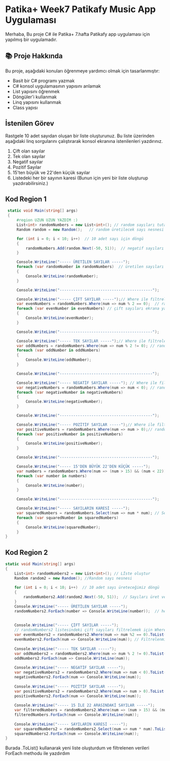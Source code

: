 # Patika+ Week7 Patikafy Music App Uygulaması
Merhaba,
Bu proje C# ile Patika+ 7.hafta Patikafy app uygulaması için yapılmış bir uygulamadır.

## 📚 Proje Hakkında
Bu proje, aşağıdaki konuları öğrenmeye yardımcı olmak için tasarlanmıştır:
- Basit bir C# programı yazmak
- C# konsol uygulamasının yapısını anlamak
- List yapısını öğrenmek
- Döngüler'i kullanmak
- Linq yapısını kullanmak
- Class yapısı


## İstenilen Görev
Rastgele 10 adet sayıdan oluşan bir liste oluşturunuz. Bu liste üzerinden aşağıdaki linq sorgularını çalıştırarak konsol ekranına istenilenleri yazdırınız.
1. Çift olan sayılar
2. Tek olan sayılar
3. Negatif sayılar
4. Pozitif Sayılar
5. 15'ten büyük ve 22'den küçük sayılar
6. Listedeki her bir sayının karesi (Bunun için yeni bir liste oluşturup yazdırabilirsiniz.)


## Kod Region 1
```csharp
 static void Main(string[] args)
 {
     #region UZUN UZUN YAZDIM :)
     List<int> randomNumbers = new List<int>(); // random sayıları tutacağımız liste
     Random random = new Random();   // random üretilecek sayı nesnesi

     for (int i = 0; i < 10; i++)  // 10 adet sayı için döngü
     {
         randomNumbers.Add(random.Next(-50, 51));  // negatif sayıları da kapsaması için -50 ile 50 arasında sayılar üret ve listeye ekle
     }

     Console.WriteLine("----- ÜRETİLEN SAYILAR -----");
     foreach (var randomNumber in randomNumbers)  // üretilen sayıları foreach ile ekrana yazdır
     {
         Console.WriteLine(randomNumber);
     }

     Console.WriteLine("-----------------------------------------");

     Console.WriteLine("----- ÇİFT SAYILAR -----");// Where ile filtreleme yapıyoruz
     var evenNumbers = randomNumbers.Where(num => num % 2 == 0);  // randomNumbers listesindeki her sayıyı kontrol ederek ÇİFT sayıları seç.
     foreach (var evenNumber in evenNumbers) // çift sayıları ekrana yazdır
     {
         Console.WriteLine(evenNumber);
     }

     Console.WriteLine("-----------------------------------------");

     Console.WriteLine("----- TEK SAYILAR -----");// Where ile filtreleme yapıyoruz
     var oddNumbers = randomNumbers.Where(num => num % 2 != 0); // randomNumbers listesindeki her sayıyı kontrol ederek TEK sayıları seç.
     foreach (var oddNumber in oddNumbers)
     {
         Console.WriteLine(oddNumber);
     }

     Console.WriteLine("-----------------------------------------");

     Console.WriteLine("----- NEGATİF SAYILAR -----"); // Where ile filtreleme yapıyoruz
     var negativeNumbers = randomNumbers.Where(num => num < 0); // randomNumbers listesindeki her sayıyı kontrol ederek NEGATİF sayıları seç.
     foreach (var negativeNumber in negativeNumbers)
     {
         Console.WriteLine(negativeNumber);
     }

     Console.WriteLine("-----------------------------------------");

     Console.WriteLine("----- POZİTİF SAYILAR -----");// Where ile filtreleme yapıyoruz
     var positiveNumbers = randomNumbers.Where(num => num > 0);// randomNumbers listesindeki her sayıyı kontrol ederek POZİTİF sayıları seç.
     foreach (var positiveNumber in positiveNumbers)
     {
         Console.WriteLine(positiveNumber);
     }

     Console.WriteLine("-----------------------------------------");

     Console.WriteLine("----- 15'DEN BÜYÜK 22'DEN KÜÇÜK -----");
     var numbers = randomNumbers.Where(num => (num > 15) && (num < 22)); // Where ile filtrele neyi? 15 den büyük 22'den küçük sayıları
     foreach (var number in numbers)
     {
         Console.WriteLine(number);
     }

     Console.WriteLine("-----------------------------------------");

     Console.WriteLine("----- SAYILARIN KARESİ -----");
     var squaredNumbers = randomNumbers.Select(num => num * num); // Select ile her bir sayının karesini alıyoruz ve hsaplıyoruz
     foreach (var squaredNumber in squaredNumbers)
     {
         Console.WriteLine(squaredNumber);
     }
}
```

## Kod Region 2

```csharp
static void Main(string[] args)
{
    List<int> randomNumbers2 = new List<int>(); // Lİste oluştur
    Random random2 = new Random(); //Random sayı nesnesi
    
    for (int i = 0; i < 10; i++)  // 10 adet sayı üreteceğimiz döngü
    {
        randomNumbers2.Add(random2.Next(-50, 51));  // Sayıları üret ve listeye ekle
    }
    Console.WriteLine("----- ÜRETİLEN SAYILAR -----");
    randomNumbers2.ForEach(number => Console.WriteLine(number));  // her sayıyı ekrana yazdıracağımız ForEach methodu
    
    
    Console.WriteLine("----- ÇİFT SAYILAR -----");
    // randomNumbers2 listesindeki çift sayıları filtrelemek için Where metodunu kullanıyoruz
    var evenNumbers2 = randomNumbers2.Where(num => num %2 == 0).ToList(); // Çift sayıları seçiyoruz ve listeye çeviriyoruz
    evenNumbers2.ForEach(num => Console.WriteLine(num)); // Filtrelenmiş çift sayıları konsol ekranına yazdırmak için ForEach metodunu kullanıyoruz
    
    Console.WriteLine("----- TEK SAYILAR -----");
    var oddNumbers2 = randomNumbers2.Where(num => num % 2 != 0).ToList();
    oddNumbers2.ForEach(num => Console.WriteLine(num));
    
    Console.WriteLine("----- NEGATİF SAYILAR -----");
    var negativeNumbers2 = randomNumbers2.Where(num => num < 0).ToList();
    negativeNumbers2.ForEach(num => Console.WriteLine(num));
    
    Console.WriteLine("----- POZİTİF SAYILAR -----");
    var positiveNumbers2 = randomNumbers2.Where(num => num > 0).ToList();
    positiveNumbers2.ForEach(num => Console.WriteLine(num));
    
    Console.WriteLine("----- 15 İLE 22 ARASINDAKİ SAYILAR -----");
    var filteredNumbers = randomNumbers2.Where(num => (num > 15) && (num < 22)).ToList();
    filteredNumbers.ForEach(num => Console.WriteLine(num));
    
    Console.WriteLine("----- SAYILARIN KARESİ -----");
    var squaredNumbers2 = randomNumbers2.Select(num => num * num).ToList();
    squaredNumbers2.ForEach(num => Console.WriteLine(num));
}
```
Burada .ToList() kullanarak yeni liste oluşturdum ve filtrelenen verileri ForEach methodu ile yazdırdım






